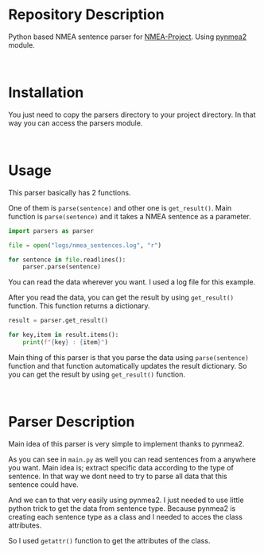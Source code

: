 # Repository Description

Python based NMEA sentence parser for [NMEA-Project](https://github.com/Alperencode/NMEA-Project).
Using [pynmea2](https://github.com/Knio/pynmea2) module.

<br>

# Installation

You just need to copy the parsers directory to your project directory.
In that way you can access the parsers module.

<br>

# Usage

This parser basically has 2 functions.

One of them is `parse(sentence)` and other one is `get_result()`.
Main function is `parse(sentence)` and it takes a NMEA sentence as a parameter.

```python
import parsers as parser

file = open("logs/nmea_sentences.log", "r")

for sentence in file.readlines():
    parser.parse(sentence)
```
You can read the data wherever you want. I used a log file for this example.

After you read the data, you can get the result by using `get_result()` function. This function returns a dictionary. 

```python
result = parser.get_result()

for key,item in result.items():
    print(f"{key} : {item}")
```

Main thing of this parser is that you parse the data using `parse(sentence)` function and that function automatically updates the result dictionary. 
So you can get the result by using `get_result()` function. 

<br>

# Parser Description
    
Main idea of this parser is very simple to implement thanks to pynmea2.

As you can see in `main.py` as well you can read sentences from a anywhere you want. 
Main idea is; extract specific data according to the type of sentence.
In that way we dont need to try to parse all data that this sentence could have.

And we can to that very easily using pynmea2.
I just needed to use little python trick to get the data from sentence type.
Because pynmea2 is creating each sentence type as a class and I needed to acces the class attributes.

So I used `getattr()` function to get the attributes of the class.